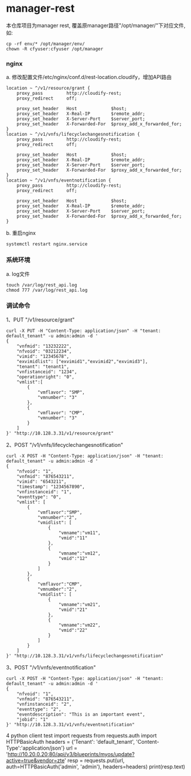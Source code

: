# manager-rest
本仓库项目为manager rest, 覆盖原manager路径"/opt/manager/"下对应文件, 如:
```
cp -rf env/* /opt/manager/env/
chown -R cfyuser:cfyuser /opt/manager
```
### nginx
a. 修改配置文件/etc/nginx/conf.d/rest-location.cloudify，增加API路由
```
location ~ ^/v1/resource/grant {
    proxy_pass         http://cloudify-rest;
    proxy_redirect     off;

    proxy_set_header   Host             $host;
    proxy_set_header   X-Real-IP        $remote_addr;
    proxy_set_header   X-Server-Port    $server_port;
    proxy_set_header   X-Forwarded-For  $proxy_add_x_forwarded_for;
}
location ~ ^/v1/vnfs/lifecyclechangesnotification {
    proxy_pass         http://cloudify-rest;
    proxy_redirect     off;

    proxy_set_header   Host             $host;
    proxy_set_header   X-Real-IP        $remote_addr;
    proxy_set_header   X-Server-Port    $server_port;
    proxy_set_header   X-Forwarded-For  $proxy_add_x_forwarded_for;
}
location ~ ^/v1/vnfs/eventnotification {
    proxy_pass         http://cloudify-rest;
    proxy_redirect     off;

    proxy_set_header   Host             $host;
    proxy_set_header   X-Real-IP        $remote_addr;
    proxy_set_header   X-Server-Port    $server_port;
    proxy_set_header   X-Forwarded-For  $proxy_add_x_forwarded_for;
}
```
b. 重启nginx
```
systemctl restart nginx.service
```
### 系统环境
a. log文件
```
touch /var/log/rest_api.log
chmod 777 /var/log/rest_api.log
```
### 调试命令
1、PUT "/v1/resource/grant"
```
curl -X PUT -H "Content-Type: application/json" -H "tenant: default_tenant" -u admin:admin -d '
{
    "vnfmid": "13232222",
    "nfvoid": "03212234",
    "vimid": "12345678",
    "exvimidlist": ["exvimid1","exvimid2","exvimid3"],
    "tenant": "tenant1",
    "vnfistanceid": "1234",
    "operationright": "0",
    "vmlist":[
        {
            "vmflavor": "SMP",
            "vmnumber": "3"
        },
        {
            "vmflavor": "CMP",
            "vmnumber": "3"
        }
    ]
}' "http://10.128.3.31/v1/resource/grant"
```
2、POST "/v1/vnfs/lifecyclechangesnotification"
```
curl -X POST -H "Content-Type: application/json" -H "tenant: default_tenant" -u admin:admin -d '
{
    "nfvoid": "1",
    "vnfmid": "876543211",
    "vimid": "6543211",
    "timestamp": "1234567890",
    "vnfinstanceid": "1",
    "eventtype": "0",
    "vmlist": [
        {
            "vmflavor":"SMP",
            "vmnumber":"2",
            "vmidlist": [
                {
                    "vmname":"vm11",
                    "vmid":"11"
                },
                {
                    "vmname":"vm12",
                    "vmid":"12"
                }
            ]
        },
        {
            "vmflavor":"CMP",
            "vmnumber":"2",
            "vmidlist": [
                {
                    "vmname":"vm21",
                    "vmid":"21"
                },
                {
                    "vmname":"vm22",
                    "vmid":"22"
                }
            ]
        }
    ]
}' "http://10.128.3.31/v1/vnfs/lifecyclechangesnotification"
```
3、POST "/v1/vnfs/eventnotification"
```
curl -X POST -H "Content-Type: application/json" -H "tenant: default_tenant" -u admin:admin -d '
{
    "nfvoid": "1",
    "vnfmid": "876543211",
    "vnfinstanceid": "2",
    "eventtype": "2",
    "eventdescription": "This is an important event",
    "jobid": "1"
}' "http://10.128.3.31/v1/vnfs/eventnotification"
```

4 python client test
import requests
from requests.auth import HTTPBasicAuth
headers = {'Tenant': 'default_tenant', 'Content-Type':'application/json'}
url = 'http://10.20.0.20:80/api/v3/blueprints/myos/update?active=true&vendor=zte'
resp = requests.put(url, auth=HTTPBasicAuth('admin', 'admin'), headers=headers)
print(resp.text)

